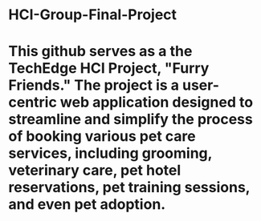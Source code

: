 # HCI-Group-Final-Project
# This github serves as a the TechEdge HCI Project, "Furry Friends." The project is a user-centric web application designed to streamline and simplify the process of booking various pet care services, including grooming, veterinary care, pet hotel reservations, pet training sessions, and even pet adoption.
